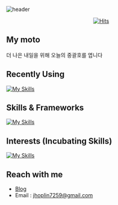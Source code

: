 ![header](https://capsule-render.vercel.app/api?type=wave&color=auto&height=300&section=header&text=Hoplin%20&fontSize=90)
<div align="center">
  <a href="https://hits.sh/github.com/J-hoplin1/"><img alt="Hits" src="https://hits.sh/github.com/J-hoplin1.svg"/></a>
</div>

## My moto
더 나은 내일을 위해 오늘의 중괄호를 엽니다
## Recently Using
[![My Skills](https://skills.thijs.gg/icons?i=nodejs,ts,go,aws,docker,react,tailwind,nestjs,prisma,jest,mongodb,mysql,bash)](https://skills.thijs.gg)

## Skills & Frameworks
[![My Skills](https://skills.thijs.gg/icons?i=express,java,spring,redis,mysql,mongodb,nginx,kubernetes,docker,git,grafana,graphql,rabbitmq)](https://skills.thijs.gg)

## Interests (Incubating Skills)
[![My Skills](https://skills.thijs.gg/icons?i=gcp,kafka)](https://skills.thijs.gg)

## Reach with me
- [Blog](https://velog.io/@hoplin)
- Email : jhoplin7259@gmail.com

